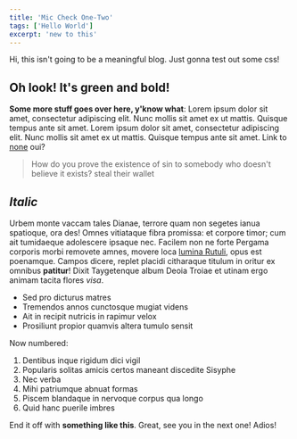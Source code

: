 ```yaml
---
title: 'Mic Check One-Two'
tags: ['Hello World']
excerpt: 'new to this'
---
```


Hi, this isn't going to be a meaningful blog. Just gonna test out some css!

## Oh look! It's green and bold!

**Some more stuff goes over here, y'know what**: Lorem ipsum dolor sit amet, consectetur adipiscing elit. Nunc mollis sit amet ex ut mattis. Quisque tempus ante sit amet. Lorem ipsum dolor sit amet, consectetur adipiscing elit. Nunc mollis sit amet ex ut mattis. Quisque tempus ante sit amet. Link to [none](#te-aestuat) oui?

> How do you prove the existence of sin to somebody who doesn't believe it exists? 
> steal their wallet 

## _Italic_

Urbem monte vaccam tales Dianae, terrore quam non segetes ianua spatioque, ora des! Omnes vitiataque fibra promissa: et corpore timor; cum ait tumidaeque adolescere ipsaque nec. Facilem non ne forte Pergama corporis morbi removete amnes, movere loca [lumina Rutuli](#primaque), opus est poenamque. Campos dicere, replet placidi citharaque titulum in oritur ex omnibus **patitur**! Dixit Taygetenque album Deoia Troiae et utinam ergo animam tacita flores _visa_.

- Sed pro dicturus matres
- Tremendos annos cunctosque mugiat videns
- Ait in recipit nutricis in rapimur velox
- Prosiliunt propior quamvis altera tumulo sensit


Now numbered:

1. Dentibus inque rigidum dici vigil
2. Popularis solitas amicis certos maneant discedite Sisyphe
3. Nec verba
4. Mihi patriumque abnuat formas
5. Piscem blandaque in nervoque corpus qua longo
6. Quid hanc puerile imbres

End it off with **something like this**. Great, see you in the next one! Adios!